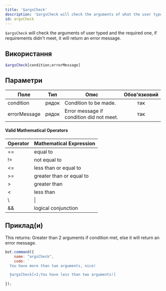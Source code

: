 ```yaml
---
title: '$argsCheck'
description: '$argsCheck will check the arguments of what the user typed and the required one, if requirements didn''t meet, it will return an error message.'
id: argsCheck
---
```


`$argsCheck` will check the arguments of user typed and the required one, if requirements didn't meet, it will return an error message.

## Використання

```php
$argsCheck[condition;errorMessage]
```

## Параметри

| Поле         | Тип   | Опис                                     | Обов'язковий |
| ------------ | ----- | ---------------------------------------- |:------------:|
| condition    | рядок | Condition to be made.                    |     так      |
| errorMessage | рядок | Error message if condition did not meet. |     так      |

#### Valid Mathematical Operators

| Operator | Mathematical Expression  |
| -------- | ------------------------ |
| ==       | equal to                 |
| !=       | not equal to             |
| <=       | less than or equal to    |
| \>=     | greater than or equal to |
| \>      | greater than             |
| <        | less than                |
| \       | \|     | logical OR     |
| &&       | logical conjunction      |

## Приклад(и)

This returns: Greater than 2 arguments if condition met, else it will return an error message.

```javascript
bot.command({
    name: "argsCheck",
    code: `
  You have more than two arguments, nice!

  $argsCheck[>2;You have less than two arguments!]
  `
});
```
